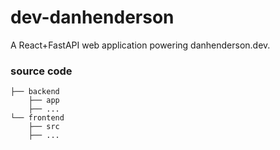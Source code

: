 # dev-danhenderson
A React+FastAPI web application powering danhenderson.dev.

### source code
```
├── backend
    ├── app
    ├── ...
└── frontend
    ├── src
    ├── ...
```

